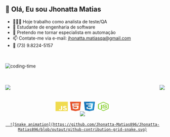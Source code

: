## 👋 Olá, Eu sou Jhonatta Matias





 
 - 👨🏾‍💼 Hoje trabalho como analista de teste/QA
 - 🚀 Estudante de engenharia de software
 - 📌 Pretendo me tornar especialista em automação
 - 📫 Contate-me via e-mail: jhonatta.matiasqa@gmail.com
 - 📱 (73) 9.8224-5157
 <br>
 <br>
 <div>
  <div aling="center">
<img  height="250" alt="coding-time" src="https://cdn.discordapp.com/attachments/980938748554543216/1110721356611457115/code.gif.gif">
<div>
 

<br>
<br>
<br>

  
  
  <img  height="180em" src="https://github-readme-stats.vercel.app/api?username=Jhonatta-Matias896&show_icons=true&theme=great-gatsby&include_all_commits=true&count_private=true"/>
  <img align="right" height="180em" src="https://github-readme-stats.vercel.app/api/top-langs/?username=Jhonatta-Matias896&layout=compact&langs_count=16&theme=great-gatsby"/>
  
</div>

  


<br>
<div  align="center"> 
  <div style="display: inline_block"><br>
    <img align="center" height="30" width="40" alt="js-icon"  src="https://raw.githubusercontent.com/devicons/devicon/master/icons/javascript/javascript-plain.svg">
    <img align="center" height="30" width="40" alt="html-icon" src="https://raw.githubusercontent.com/devicons/devicon/master/icons/html5/html5-original.svg">
    <img align="center" height="30" width="40" alt="css-icon" src="https://raw.githubusercontent.com/devicons/devicon/master/icons/css3/css3-original.svg">
    <img align="center" height="30" width="40" alt="nodejs-icon" src="https://raw.githubusercontent.com/devicons/devicon/master/icons/nodejs/nodejs-original.svg">
   </div>
   </a>
    <a href = "https://www.linkedin.com/in/luigi-gottardello-fonseca-44651a205/">
      <img width="25" src="(https://cdn.discordapp.com/attachments/980938748554543216/1110723197986422835/circle-linkedin-512.png)">
      
      
      ![Snake animation](https://github.com/Jhonatta-Matias896/Jhonatta-Matias896/blob/output/github-contribution-grid-snake.svg)

    
    
    
